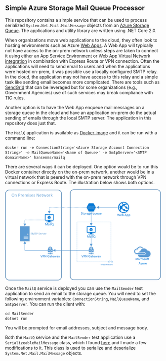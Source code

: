 Simple Azure Storage Mail Queue Processor
-----------------------------------------

This repository contains a simple service that can be used to process serialized `System.Net.Mail.MailMessage` objects from an [Azure Storage Queue](https://azure.microsoft.com/en-us/services/storage/queues/). The applications and utility library are written using .NET Core 2.0.

When organizations move web applications to the cloud, they often look to hosting environments such as Azure [Web Apps](https://docs.microsoft.com/en-us/azure/app-service/app-service-web-overview). A Web App will typically not have access to the on-prem network unless steps are taken to connect it using either an [App Service Environment](https://docs.microsoft.com/en-us/azure/app-service/environment/intro) or [Web App Virtual Network integration](https://docs.microsoft.com/en-us/azure/app-service/web-sites-integrate-with-vnet) in combination with Express Route or VPN connection. Often the applications will need to send email to users and when the applications were hosted on-prem, it was possible use a locally configured SMTP relay. In the cloud, the application may not have access to this relay and a simple task like sending email becomes more complicated. There are tools such as [SendGrid](https://sendgrid.com/) that can be leveraged but for some organizations (e.g., Government Agencies) use of such services may break compliance with [TIC](https://www.dhs.gov/trusted-internet-connections) rules.

Another option is to have the Web App enqueue mail messages on a storage queue in the cloud and have an application on-prem do the actual sending of emails through the local SMTP server. The application in this repository does just that. 

The `MailQ` application is available as [Docker image](https://hub.docker.com/r/hansenms/mailq/) and it can be run with a command line:

```
docker run -e ConnectionString='<Azure Storage Account Connection String>' -e MailQueueName='<Name of Queue>' -e SmtpServer='<SMTP domainName>' hansenms/mailq
```

There are several ways it can be deployed. One option would be to run this Docker container directly on the on-prem network, another would be in a virtual network that is peered with the on-prem network through VPN connections or Express Route. The illustration below shows both options. 

![Topology](fig/MailQRelay.png)

Once the `MailQ` service is deployed you can use the `MailSender` test application to send an email to the storage queue. You will need to set the following environment variables: `ConnectionString`, `MailQueueName`, and `SmtpServer`. You can run the client with:

```
cd MailSender
dotnet run
```

You will be prompted for email addresses, subject and message body. 

Both the `MailQ` service and the `MailSender` test application use a `SerializeableMailMessage` class, which I found [here](https://github.com/keyvan/Gopi/blob/master/Gopi/Gopi/SerializableMailMessage.cs) and I made a few modifications to it. This class is used to serialize and deserialize `System.Net.Mail.MailMessage` objects.